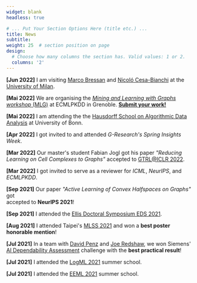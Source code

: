 ```yaml
---
widget: blank
headless: true

# ... Put Your Section Options Here (title etc.) ...
title: News
subtitle:
weight: 25  # section position on page
design:
  # Choose how many columns the section has. Valid values: 1 or 2.
  columns: '2'
---
```

**[Jun 2022]** I am visiting [Marco Bressan](https://sites.google.com/view/marco-bressan/home) and [Nicoló Cesa-Bianchi](https://cesa-bianchi.di.unimi.it/) at the [University of Milan](https://www.ellismilan.eu/people/).

**[Mai 2022]** We are organising the [*Mining and Learning with Graphs workshop* (MLG)](https://www.mlgworkshop.ml)  at ECMLPKDD in Grenoble. [**Submit your work!**](https://openreview.net/group?id=ecmlpkdd.org/ECMLPKDD/2022/Workshop/MLG)

**[Mai 2022]** I am attending the the [Hausdorff School on Algorithmic Data Analysis](https://www.hcm.uni-bonn.de/events/eventpages/hausdorff-school/hausdorff-schools-2022/algorithmicdata2022/) at University of Bonn.

**[Apr 2022]** I got invited to and attended *G-Research's Spring Insights Week*.

**[Mar 2022]** Our master's student Fabian Jogl got his paper *"Reducing Learning on Cell Complexes to Graphs"* accepted to [GTRL@ICLR 2022](https://gt-rl.github.io).

**[Mar 2022]** I got invited to serve as a reviewer for *ICML*, *NeurIPS*, and *ECMLPKDD*.

**[Sep 2021]** Our paper *"Active Learning of Convex Halfspaces on Graphs"* got <br />
accepted to **NeurIPS 2021**!

**[Sep 2021]** I attended the [Ellis Doctoral Symposium EDS 2021](https://ellisds.eu/).

**[Aug 2021]** I attended Taipei's [MLSS 2021](https://ai.ntu.edu.tw/mlss2021/) and won a **best poster honorable mention**!

**[Jul 2021]** In a team with [David Penz](https://at.linkedin.com/in/david-penz-5a3240132) and [Joe Redshaw](https://uk.linkedin.com/in/joe-redshaw-871916142), we won Siemens' [AI Dependability Assessment](https://ecosystem.siemens.com/topic/detail/default/33/overview) challenge with the **best practical result**!

**[Jul 2021]** I attended the [LogML 2021](logml.ai) summer school.

**[Jul 2021]** I attended the [EEML 2021](eeml.eu/) summer school.
